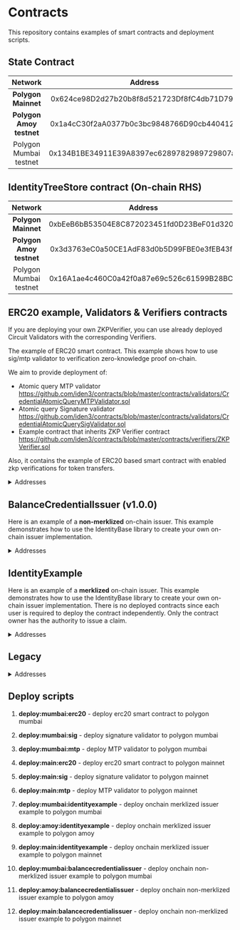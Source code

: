 # Contracts

This repository contains examples of smart contracts and deployment scripts.

## State Contract

|        Network             |     Address                                |
|:--------------------------:|:------------------------------------------:|
| **Polygon Mainnet**        | 0x624ce98D2d27b20b8f8d521723Df8fC4db71D79D |
| **Polygon Amoy testnet**   | 0x1a4cC30f2aA0377b0c3bc9848766D90cb4404124 |
| Polygon Mumbai testnet     | 0x134B1BE34911E39A8397ec6289782989729807a4 |

## IdentityTreeStore contract (On-chain RHS)

|        Network             |     Address                                |
|:--------------------------:|:------------------------------------------:|
| **Polygon Mainnet**        | 0xbEeB6bB53504E8C872023451fd0D23BeF01d320B |
| **Polygon Amoy testnet**   | 0x3d3763eC0a50CE1AdF83d0b5D99FBE0e3fEB43fb |
| Polygon Mumbai testnet     | 0x16A1ae4c460C0a42f0a87e69c526c61599B28BC9 |

## ERC20 example, Validators & Verifiers contracts

If you are deploying your own ZKPVerifier, you can use already deployed Circuit Validators with the corresponding Verifiers.

The example of ERC20 smart contract. This example shows how to use sig/mtp validator to verification zero-knowledge proof on-chain.

We aim to provide deployment of:

- Atomic query MTP validator https://github.com/iden3/contracts/blob/master/contracts/validators/CredentialAtomicQueryMTPValidator.sol
- Atomic query Signature validator https://github.com/iden3/contracts/blob/master/contracts/validators/CredentialAtomicQuerySigValidator.sol
- Example contract that inherits ZKP Verifier contract https://github.com/iden3/contracts/blob/master/contracts/verifiers/ZKPVerifier.sol

Also, it contains the example of ERC20 based smart contract with enabled zkp verifications for token transfers.

<details>
<summary>Addresses</summary>

Current addresses on **Polygon Mainnet**:

(V2.0.1 V2 validators)

|                   |                                Sig                                |                                MTP                                |
|:-----------------:|:-----------------------------------------------------------------:|:-----------------------------------------------------------------:|
|   **Verifier**    |            0xa0495df44ABBDbfCD1da30638869A3307BF21532             |            0x068b3dDE10b55643b55aA4820c7a977dEEEc3c07             |
|  **Validators**   |            0xEF8540a5e0F4f53B436e7C3A273dCAe1C05d764D             |            0x03Ee09635E9946165dd9538e9414f0ACE57e42e1             |
| **ERC20 example** | 0xB9Ac8e785f854f9B76bBF6d495213d58226DE813 (request id = 1 (sig)) | 0xB9Ac8e785f854f9B76bBF6d495213d58226DE813  (request id = 2 (mtp) |


(V1.0.1 V2 validators) 

|                   |                                Sig                                |                                MTP                                |
|:-----------------:|:-----------------------------------------------------------------:|:-----------------------------------------------------------------:|
|   **Verifier**    |            0xaf48CC9C2Ef728b7c4A903c9f5472498f8AED5E1             |            0x1008De1794be8fAba4fc33db6dff59B1d1Ac3a64             |
|  **Validators**   |            0x35178273C828E08298EcB0C6F1b97B3aFf14C4cb             |            0x8c99F13dc5083b1E4c16f269735EaD4cFbc4970d             |
| **ERC20 example** | 0xa5f08979370AF7095cDeDb2B83425367316FAD0B (request id = 1 (sig)) | 0xa5f08979370AF7095cDeDb2B83425367316FAD0B  (request id = 2 (mtp) |


Current addresses for V3 beta circuit on **Polygon Amoy** testnet. (2.0.1-beta.1 V3 validator):

|                      |                                          V3 validator 2.0.1-beta.1                                          |   
|:--------------------:|:-----------------------------------------------------------------------------------------------------------:|
|     **Verifier**     |                                 0x07Bbd95505c44B65D7FA3B08dF6F5859373Fa1DC                                  | 
|    **Validators**    |                                 0xa5f08979370AF7095cDeDb2B83425367316FAD0B                                  |     
| **ERC20 SD example** |                         0xc5Cd536cb9Cc3BD24829502A39BE593354986dc4 (request id = 3)                         |
|     **ERC20 example**      | 0xc5Cd536cb9Cc3BD24829502A39BE593354986dc4 (request id = 100 - 1100 merklized  / 10000 - 65000 nonmerklized |


Current addresses for V3 beta circuit on **Polygon Mumbai** testnet. (2.0.1-beta.1 V3 validator):

|                      |                                          V3 validator 2.0.1-beta.1                                          |   
|:--------------------:|:-----------------------------------------------------------------------------------------------------------:|
|     **Verifier**     |                                 0xDE27fc243Bf4eDAaB72E1008c9828C480582f672                                  | 
|    **Validators**    |                                 0x3412AB64acFf5d94Da4914F176A43aCbDdC7Fc4a                                  |     
| **ERC20 SD example** |                         0x36eB0E70a456c310D8d8d15ae01F6D5A7C15309A (request id = 3)                         |
|     **ERC20 example**      | 0x36eB0E70a456c310D8d8d15ae01F6D5A7C15309A (request id = 100 - 1100 merklized  / 10000 - 65000 nonmerklized |


Current addresses on **Polygon Mumbai** testnet. (V2.0.1 V2 validators)

|                   |                             Sig                             |                             MTP                              |
|:-----------------:|:-----------------------------------------------------------:|:------------------------------------------------------------:|
|   **Verifier**    |         0x81ef49013627F363570a1C60B0D2215E23651B01          |          0xe5DB0489979C5671D9785cF1cBA9D9028041c9Bf          |
|  **Validators**   |         0x59f2a6D94D0d02F3a2F527a8B6175dc511935624          |          0xb9b51F7E8C83C90FE48e0aBd815ef0418685CcF6          |
| **ERC20 example** | 0x3a4d4E47bFfF6bD0EF3cd46580D9e36F3367da03 (request id = 1) | 0x3a4d4E47bFfF6bD0EF3cd46580D9e36F3367da03  (request id = 2) |


Current addresses on **Polygon Amoy** testnet. (V2.0.1 V2 validators)

|                   |                             Sig                             |                             MTP                              |
|:-----------------:|:-----------------------------------------------------------:|:------------------------------------------------------------:|
|   **Verifier**    |         0x35178273C828E08298EcB0C6F1b97B3aFf14C4cb          |          0x789D95794973034BFeDed6D4693e7cc3Eb253B3a          |
|  **Validators**   |         0x8c99F13dc5083b1E4c16f269735EaD4cFbc4970d          |          0xEEd5068AD8Fecf0b9a91aF730195Fef9faB00356          |
| **ERC20 example** | 0x2b23e5cF70D133fFaA7D8ba61E1bAC4637253880 (request id = 1) | 0x2b23e5cF70D133fFaA7D8ba61E1bAC4637253880  (request id = 2) |


Legacy addresses on Polygon Mumbai testnet. (V1.0.1 V2 validators)

|                   |                             Sig                             |                             MTP                              |
|:-----------------:|:-----------------------------------------------------------:|:------------------------------------------------------------:|
|   **Verifier**    |         0x8024014f73BcCAEe048784d835A36c49e96F2806          |          0xF71d97Fc0262bB2e5B20912a6861da0B617a07Aa          |
|  **Validators**   |         0x1E4a22540E293C0e5E8c33DAfd6f523889cFd878          |          0x0682fbaA2E4C478aD5d24d992069dba409766121          |
| **ERC20 example** | 0xD75638D319B1aE2a9491DC61f87a800AD362D168 (request id = 1) | 0xD75638D319B1aE2a9491DC61f87a800AD362D168  (request id = 2) |


</details>

## BalanceCredentialIssuer (v1.0.0)

Here is an example of a **non-merklized** on-chain issuer. This example demonstrates how to use the IdentityBase library to create your own on-chain issuer implementation.

<details>
<summary>Addresses</summary>

**Polygon Mainnet**:

|                             |                    Address                     |
|:---------------------------:|:------------------------------------------:|
|    Poseidon2Elements    | 0x7A26D06B1dA4b4c526eF5Ea88d0880536032871b |
|    Poseidon3Elements    | 0xF1DD455cB686B3a7309c83b48eB679d609c24f7B |
|    Poseidon4Elements    | 0x151462e7E6ED90f8B45F3764A7fde4004d411d90 |
|         SmtLib          | 0xB9F9AE33395dDB7b994eEBFB9B870a32E79887D6 |
|      ClaimBuilder       | 0x3E84F4493E53015f89908e62873860Bb80eb8378 |
|       IdentityLib       | 0x3Fc8eaAcE2f46044B6A4745Ff71F7452612e4E9A |
| **BalanceCredentialIssuer** | 0x029301b6cC1399D9260a08943aC0CB9f18C12acC |

**Polygon Amoy testnet**:

|                             |                    Address                     |
|:---------------------------:|:------------------------------------------:|
|    Poseidon2Elements    | 0xCa06EA29b2f49Db8D575cd04327ac7C679293D5d |
|    Poseidon3Elements    | 0x9e93872F435c90fB16180b4bA072225E89a7c34E |
|    Poseidon4Elements    | 0x9c4Dd271EbF869616f157D58c7755747E6A5f068 |
|         SmtLib          | 0x4c12a0D7DD68E4A5dDd1e92e5EA89F01828aC06B |
|      ClaimBuilder       | 0x3D66491442a6720d94C083CD08038D19393C4cD3 |
|       IdentityLib       | 0x6B8e8E3806379f90e7a7dcA2Cfb3dbd6325F9a25 |
| **BalanceCredentialIssuer** | 0x19875eA86503734f2f9Ed461463e0312A3b42563 |


**Polygon Mumbai testnet**:

|                             |                    Address                     |
|:---------------------------:|:------------------------------------------:|
|    Poseidon2Elements    | 0x2490924fF554200CFfa3Fb7fEac0A8aF0eaa50fd |
|    Poseidon3Elements    | 0xB980c71Ae4Dfd899CF9d09Efe135cE4CcFa021B5 |
|    Poseidon4Elements    | 0x60EFFD4319D29297a97ede20e6bEF3d36ef2E25C |
|         SmtLib          | 0x48E875a15Bd0AA626756Ad89ec76b63D8810660E |
|      ClaimBuilder       | 0x4d29B42a7128fC030167e9E84F9dd356d5Ab7879 |
|       IdentityLib       | 0x3476776B9e7ad7Bf187A98acF4dB62e4dBd99345 |
| **BalanceCredentialIssuer** | 0x81787BE964A59A95B5508f31d153B806169E15f4 |

</details>


## IdentityExample

Here is an example of a **merklized** on-chain issuer. This example demonstrates how to use the IdentityBase library to create your own on-chain issuer implementation. There is no deployed contracts since each user is required to deploy the contract independently. Only the contract owner has the authority to issue a claim.

<details>
<summary>Addresses</summary>

Amoy:

|                       |                    Address                     |
|:---------------------:|:------------------------------------------:|
| **Poseidon2Elements** | 0x95Da3FBec384912D2348A3C9795596E59ca8adcC |
| **Poseidon3Elements** | 0x2d01A312925784194F85A94b042889D680db7e46 |
| **Poseidon4Elements** | 0x5C42859D02C959f896f7839F49D7Ed4c7349e4D9 |
|      **SmtLib**       | 0x4CD9495A654f3ecd480A8E0637Db1CDeEB00be3d |
| **Identity Contract** | 0x96Cf83540002a735DEb548111bcF95e01877695f |

</details>


## Legacy

<details>
<summary>Addresses</summary>

Legacy addresses on Polygon Mumbai testnet.

|                    |                    Sig                   |                    MTP                    |
|:------------------:|:------------------------------------------:|:-----------------------------------------:|
|   **Validators**   |0xF2D4Eeb4d455fb673104902282Ce68B9ce4Ac450  |0x3DcAe4c8d94359D31e4C89D7F2b944859408C618 |
| **ERC20 examples** |0x9017a99afb69CB7B21C7DD29827b4762DECD53FD  |0x3Bf7f4774DC3f92431fA690fa000f636562dCC18 |

Legacy addresses on Polygon Main. (ERC20 example with airdrop use case, restricted to 1 request)
|                    |                    Sig                   |                    MTP                    |
|:------------------:|:------------------------------------------:|:-----------------------------------------:|
|   **Verifier**     |0x6f6E19781600d6B06D64A6b86431FB7dB3E919e0  |0x9DB901F3AFdAAA73F5B2123B186F566fA3Ed1551 |
|  **Validators**    |0x9ee6a2682Caa2E0AC99dA46afb88Ad7e6A58Cd1b  |0x5f24dD9FbEa358B9dD96daA281e82160fdefD3CD |
| **ERC20 examples** |0x8732e29eE329fD19Ff868a3Df3D5F6A3116027A2  |0x5c31BB88AA57C69FF537C5d86102246D61712C90 |

Legacy ERC20 examples with airdrop use case, not restricted

|                    |                    Sig                   |                    MTP                    |
|:------------------:|:------------------------------------------:|:-----------------------------------------:|
|   **Validators**   |0x9ee6a2682Caa2E0AC99dA46afb88Ad7e6A58Cd1b  |0x5f24dD9FbEa358B9dD96daA281e82160fdefD3CD |
| **ERC20 examples** |0x7C14Aa764130852A8B64BA7058bf71E4292d677F  |0xa3Bc012FCf034bee8d16161730CE4eAb34C35100 |

</details>


## Deploy scripts

1. **deploy:mumbai:erc20** - deploy erc20 smart contract to polygon mumbai
1. **deploy:mumbai:sig** - deploy signature validator to polygon mumbai
1. **deploy:mumbai:mtp** - deploy MTP validator to polygon mumbai
1. **deploy:main:erc20** - deploy erc20 smart contract to polygon mainnet
1. **deploy:main:sig** - deploy signature validator to polygon mainnet
1. **deploy:main:mtp** - deploy MTP validator to polygon mainnet

1. **deploy:mumbai:identityexample** - deploy onchain merklized issuer example to polygon mumbai
1. **deploy:amoy:identityexample** - deploy onchain merklized issuer example to polygon amoy
1. **deploy:main:identityexample** - deploy onchain merklized issuer example to polygon mainnet

1. **deploy:mumbai:balancecredentialissuer** - deploy onchain non-merklized issuer example to polygon mumbai
1. **deploy:amoy:balancecredentialissuer** - deploy onchain non-merklized issuer example to polygon amoy
1. **deploy:main:balancecredentialissuer** - deploy onchain non-merklized issuer example to polygon mainnet
